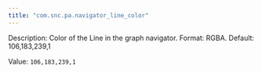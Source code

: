 ```yaml
---
title: "com.snc.pa.navigator_line_color"
---
```


Description: Color of the Line in the graph navigator. Format: RGBA. Default: 106,183,239,1

Value: `106,183,239,1`